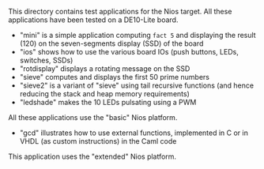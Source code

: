 This directory contains test applications for the Nios target.
All these applications have been tested on a DE10-Lite board.

- "mini" is a simple application computing `fact 5` and displaying the result (120) on the seven-segments
  display (SSD) of the board
- "ios" shows how to use the various board IOs (push buttons, LEDs, switches, SSDs)
- "rotdisplay" displays a rotating message on the SSD
- "sieve" computes and displays the first 50 prime numbers 
- "sieve2" is a variant of "sieve" using tail recursive functions (and hence reducing the stack and
   heap memory requirements)
- "ledshade" makes the 10 LEDs pulsating using a PWM
   
All these applications use the "basic" Nios platform.

- "gcd" illustrates how to use external functions, implemented in C or in VHDL (as custom
  instructions) in the Caml code
  
This application uses the "extended" Nios platform.

  
